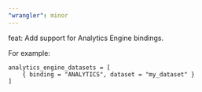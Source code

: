 ```yaml
---
"wrangler": minor
---
```


feat: Add support for Analytics Engine bindings.

For example:

```
analytics_engine_datasets = [
    { binding = "ANALYTICS", dataset = "my_dataset" }
]
```
